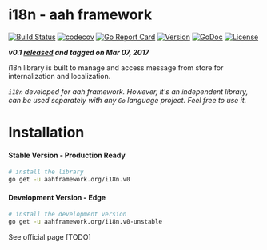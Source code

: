 # i18n - aah framework
[![Build Status](https://travis-ci.org/go-aah/i18n.svg?branch=master)](https://travis-ci.org/go-aah/i18n) [![codecov](https://codecov.io/gh/go-aah/i18n/branch/master/graph/badge.svg)](https://codecov.io/gh/go-aah/i18n/branch/master) [![Go Report Card](https://goreportcard.com/badge/aahframework.org/i18n.v0)](https://goreportcard.com/report/aahframework.org/i18n.v0) [![Version](https://img.shields.io/badge/version-0.1-blue.svg)](https://github.com/go-aah/i18n/releases/latest) [![GoDoc](https://godoc.org/aahframework.org/i18n.v0?status.svg)](https://godoc.org/aahframework.org/i18n.v0)  [![License](https://img.shields.io/github/license/go-aah/i18n.svg)](LICENSE)

***v0.1 [released](https://github.com/go-aah/i18n/releases/latest) and tagged on Mar 07, 2017***

i18n library is built to manage and access message from store for internalization and localization.

*`i18n` developed for aah framework. However, it's an independent library, can be used separately with any `Go` language project. Feel free to use it.*

# Installation
#### Stable Version - Production Ready
```sh
# install the library
go get -u aahframework.org/i18n.v0
```

#### Development Version - Edge
```sh
# install the development version
go get -u aahframework.org/i18n.v0-unstable
```

See official page [TODO]
